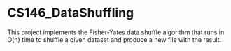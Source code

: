 # CS146_DataShuffling

This project implements the Fisher-Yates data shuffle algorithm that runs in O(n) time to shuffle a given 
dataset and produce a new file with the result. 
